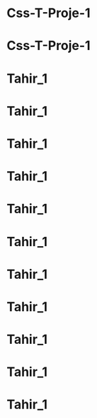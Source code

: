 # Css-T-Proje-1
# Css-T-Proje-1
# Tahir_1
# Tahir_1
# Tahir_1
# Tahir_1
# Tahir_1
# Tahir_1
# Tahir_1
# Tahir_1
# Tahir_1
# Tahir_1
# Tahir_1
